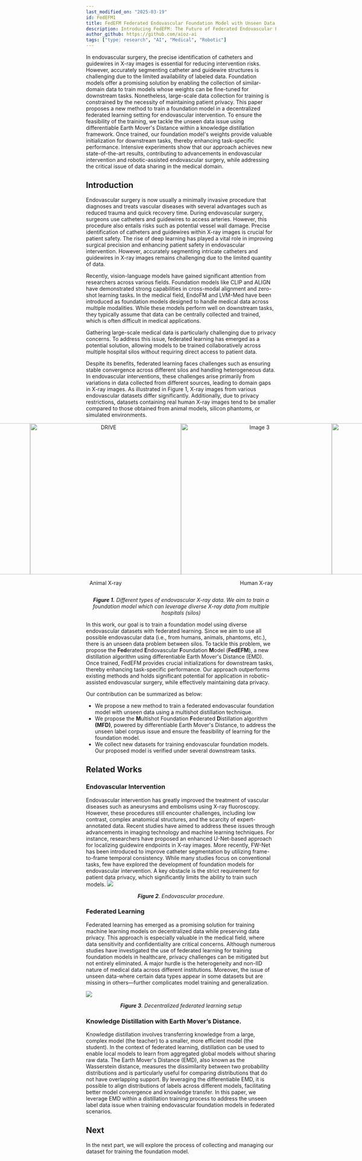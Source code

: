```yaml
---
last_modified_on: "2025-03-19"
id: FedEFM1
title: FedEFM Federated Endovascular Foundation Model with Unseen Data (Part 1)
description: Introducing FedEFM: The Future of Federated Endovascular Foundation Models.
author_github: https://github.com/aioz-ai
tags: ["type: research", "AI", "Medical", "Robotic"]
---
```



In endovascular surgery, the precise identification of catheters and guidewires in X-ray images is essential for reducing intervention risks. However, accurately segmenting catheter and guidewire structures is challenging due to the limited availability of labeled data. Foundation models offer a promising solution by enabling the collection of similar-domain data to train models whose weights can be fine-tuned for downstream tasks. Nonetheless, large-scale data collection for training is constrained by the necessity of maintaining patient privacy. This paper proposes a new method to train a foundation model in a decentralized federated learning setting for endovascular intervention. To ensure the feasibility of the training, we tackle the unseen data issue using differentiable Earth Mover's Distance within a knowledge distillation framework. Once trained, our foundation model's weights provide valuable initialization for downstream tasks, thereby enhancing task-specific performance. Intensive experiments show that our approach achieves new state-of-the-art results, contributing to advancements in endovascular intervention and robotic-assisted endovascular surgery, while addressing the critical issue of data sharing in the medical domain.

## Introduction
Endovascular surgery is now usually a minimally invasive procedure that diagnoses and treats vascular diseases with several advantages such as reduced trauma and quick recovery time. During endovascular surgery, surgeons use catheters and guidewires to access arteries. However, this procedure also entails risks such as potential vessel wall damage. Precise identification of catheters and guidewires within X-ray images is crucial for patient safety. The rise of deep learning has played a vital role in improving surgical precision and enhancing patient safety in endovascular intervention. However, accurately segmenting intricate catheters and guidewires in X-ray images remains challenging due to the limited quantity of data.

Recently, vision-language models have gained significant attention from researchers across various fields. Foundation models like CLIP and ALIGN have demonstrated strong capabilities in cross-modal alignment and zero-shot learning tasks. In the medical field, EndoFM and LVM-Med have been introduced as foundation models designed to handle medical data across multiple modalities. While these models perform well on downstream tasks, they typically assume that data can be centrally collected and trained, which is often difficult in medical applications.

Gathering large-scale medical data is particularly challenging due to privacy concerns. To address this issue, federated learning has emerged as a potential solution, allowing models to be trained collaboratively across multiple hospital silos without requiring direct access to patient data.

Despite its benefits, federated learning faces challenges such as ensuring stable convergence across different silos and handling heterogeneous data. In endovascular interventions, these challenges arise primarily from variations in data collected from different sources, leading to domain gaps in X-ray images. As illustrated in Figure 1, X-ray images from various endovascular datasets differ significantly. Additionally, due to privacy restrictions, datasets containing real human X-ray images tend to be smaller compared to those obtained from animal models, silicon phantoms, or simulated environments.

<div style="display: flex; justify-content: center;">
  <div style="text-align: center;">
    <img src="https://vision.aioz.io/f/e2cea79f94df4d148eb6/?dl=1" alt="Vessel12" width="400"/>
    <p>Phantom X-ray</p>
  </div>
  <div style="text-align: center;">
    <img src="https://vision.aioz.io/f/17f51c65171145ffb442/?dl=1" alt="DRIVE" width="400"/>
    <p>Animal X-ray</p>
  </div>
  <div style="text-align: center;">
    <img src="https://vision.aioz.io/f/8d8cc2f6820f4b1486ff/?dl=1" alt="Image 3" width="400"/>
    <p>Human X-ray</p>
  </div>
  <div style="text-align: center;">
    <img src="https://vision.aioz.io/f/40d83350df914df78011/?dl=1" alt="Image 3" width="400"/>
    <p>Simulation X-ray</p>
  </div>
</div>

<p align="center"><em><b>Figure 1.</b> Different types of endovascular X-ray data. We aim to train a foundation model which can leverage diverse X-ray data from multiple hospitals (silos) </em></p>


In this work, our goal is to train a foundation model using diverse endovascular datasets with federated learning. Since we aim to use all possible endovascular data (i.e., from humans, animals, phantoms, etc.), there is an unseen data problem between silos. To tackle this problem, we propose the **Fed**erated **E**ndovascular **F**oundation **M**odel (**FedEFM**), a new distillation algorithm using differentiable Earth Mover's Distance (EMD). Once trained, FedEFM provides crucial initializations for downstream tasks, thereby enhancing task-specific performance. Our approach outperforms existing methods and holds significant potential for application in robotic-assisted endovascular surgery, while effectively maintaining data privacy. 


Our contribution can be summarized as below:
- We propose a new method to train a federated endovascular foundation model with unseen data using a multishot distillation technique.
- We propose the **M**ultishot Foundation **F**ederated **D**istillation algorithm **(MFD)**, powered by differentiable Earth Mover's Distance, to address the unseen label corpus issue and ensure the feasibility of learning for the foundation model.
- We collect new datasets for training endovascular foundation models. Our proposed model is verified under several downstream tasks. 
## Related Works

### Endovascular Intervention 

Endovascular intervention has greatly improved the treatment of vascular diseases such as aneurysms and embolisms using X-ray fluoroscopy. However, these procedures still encounter challenges, including low contrast, complex anatomical structures, and the scarcity of expert-annotated data. Recent studies have aimed to address these issues through advancements in imaging technology and machine learning techniques. For instance, researchers have proposed an enhanced U-Net-based approach for localizing guidewire endpoints in X-ray images. More recently, FW-Net has been introduced to improve catheter segmentation by utilizing frame-to-frame temporal consistency. While many studies focus on conventional tasks, few have explored the development of foundation models for endovascular intervention. A key obstacle is the strict requirement for patient data privacy, which significantly limits the ability to train such models.
![](https://vision.aioz.io/f/fa34d42a0b274b91a02f/?dl=1)*<center>**Figure 2**. Endovascular procedure.</center>*
### Federated Learning 

Federated learning has emerged as a promising solution for training machine learning models on decentralized data while preserving data privacy. This approach is especially valuable in the medical field, where data sensitivity and confidentiality are critical concerns. Although numerous studies have investigated the use of federated learning for training foundation models in healthcare, privacy challenges can be mitigated but not entirely eliminated. A major hurdle is the heterogeneity and non-IID nature of medical data across different institutions. Moreover, the issue of unseen data-where certain data types appear in some datasets but are missing in others—further complicates model training and generalization.

![](https://vision.aioz.io/f/91a55c4fa6f64981a0f6/?dl=1)*<center>**Figure 3**. Decentralized federated learning setup</center>*


### Knowledge Distillation with Earth Mover’s Distance.
Knowledge distillation involves transferring knowledge from a large, complex model (the teacher) to a smaller, more efficient model (the student). In the context of federated learning, distillation can be used to enable local models to learn from aggregated global models without sharing raw data. The Earth Mover's Distance (EMD), also known as the Wasserstein distance, measures the dissimilarity between two probability distributions and is particularly useful for comparing distributions that do not have overlapping support. By leveraging the differentiable EMD, it is possible to align distributions of labels across different models, facilitating better model convergence and knowledge transfer. In this paper, we leverage EMD within a distillation training process to address the unseen label data issue when training endovascular foundation models in federated scenarios.

## Next
In the next part, we will explore the process of collecting and managing our dataset for training the foundation model.
